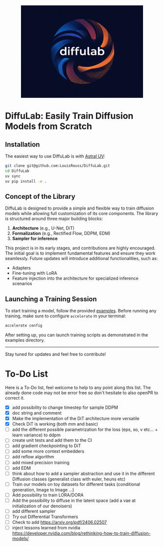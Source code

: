 <p align="center">
    <img src="images/diffulab.png" alt="DiffuLab Logo" width="400" height="302" style="max-width: 100%;">
</p>

# DiffuLab: Easily Train Diffusion Models from Scratch

## Installation

The easiest way to use DiffuLab is with [Astral UV](https://docs.astral.sh/uv/):

```bash
git clone git@github.com:LouisRouss/DiffuLab.git
cd DiffuLab
uv sync
uv pip install -e .
```

## Concept of the Library

DiffuLab is designed to provide a simple and flexible way to train diffusion models while allowing full customization of its core components. The library is structured around three major building blocks:

1. **Architecture** (e.g., U-Net, DiT)
2. **Formalization** (e.g., Rectified Flow, DDPM, EDM)
3. **Sampler for inference**

This project is in its early stages, and contributions are highly encouraged. The initial goal is to implement fundamental features and ensure they work seamlessly. Future updates will introduce additional functionalities, such as:
- Adapters
- Fine-tuning with LoRA
- Feature injection into the architecture for specialized inference scenarios

## Launching a Training Session

To start training a model, follow the provided [examples](examples/). Before running any training, make sure to configure `accelerate` in your terminal:

```bash
accelerate config
```

After setting up, you can launch training scripts as demonstrated in the examples directory.

---

Stay tuned for updates and feel free to contribute!


# To-Do List

Here is a To-Do list, feel welcome to help to any point along this list. The already done code may not be error free so don't hesitate to also openPR to correct it.

- [x] add possibility to change timestep for sample DDPM
- [x] doc string and comment
- [x] Make the implementation of the DiT architecture more versatile
- [x] Check DiT is working (both mm and basic)
- [ ] add the different possible parametrization for the loss (eps, xo, v etc... + learn variance) to ddpm
- [ ] create unit tests and add them to the CI
- [ ] add gradient checkpointing to DiT
- [ ] add some more context embedders
- [ ] add reflow algorithm
- [ ] add mixed precision training
- [ ] add EDM
- [ ] think about how to add a sampler abstraction and use it in the different Diffusion classes (generalist class with euler, heuns etc)
- [ ] Train our models on toy datasets for different tasks (conditional generation, Image to Image ...)
- [ ] Add possibility to train LORA/DORA
- [ ] Add the possibility to diffuse in the latent space (add a vae at initialization of our denoisers)
- [ ] add different sampler
- [ ] Try out Differential Transformers
- [ ] Check to add https://arxiv.org/pdf/2406.02507
- [ ] inject lessons learned from nvidia https://developer.nvidia.com/blog/rethinking-how-to-train-diffusion-models/
